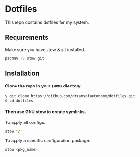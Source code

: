 
# Dotfiles

This repo contains dotfiles for my system.

## Requirements

Make sure you have stow & git installed.

```bash
pacman -S stow git
```


## Installation

#### Clone the repo in your `$HOME` diectory.

```bash
$ git clone https://github.com/dreamsofautonomy/dotfiles.git
$ cd dotfiles
```

#### Then use GNU stow to create symlinks.

To apply all configs:

```bash
stow */
```

To apply a specific configuration package:

```bash
stow <pkg_name>
```
